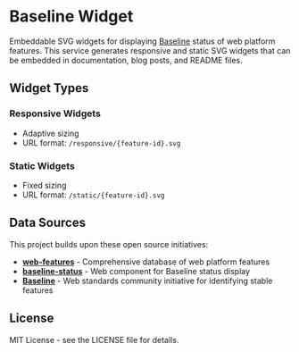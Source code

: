 # Baseline Widget

Embeddable SVG widgets for displaying [Baseline](https://web.dev/baseline/) status of web platform features. This service generates responsive and static SVG widgets that can be embedded in documentation, blog posts, and README files.

## Widget Types

### Responsive Widgets

- Adaptive sizing
- URL format: `/responsive/{feature-id}.svg`

### Static Widgets

- Fixed sizing
- URL format: `/static/{feature-id}.svg`

## Data Sources

This project builds upon these open source initiatives:

- **[web-features](https://github.com/web-platform-dx/web-features)** - Comprehensive database of web platform features
- **[baseline-status](https://github.com/web-platform-dx/baseline-status)** - Web component for Baseline status display
- **[Baseline](https://web.dev/baseline/)** - Web standards community initiative for identifying stable features

## License

MIT License - see the LICENSE file for details.
